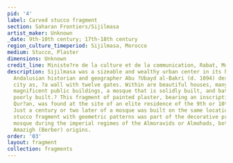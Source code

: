 ```yaml
---
pid: '4'
label: Carved stucco fragment
section: Saharan Frontiers/Sijilmasa
artist_maker: Unknown
_date: 9th-10th century; 17th-18th century
region_culture_timeperiod: Sijilmasa, Morocco
medium: Stucco, Plaster
dimensions: Unknown
credit_line: Ministe?re de la culture et de la communication, Rabat, Morocco
description: Sijilmasa was a sizeable and wealthy urban center in its heyday. The
  Andalusian historian and geographer Abu ?Ubayd al-Bakri (d. 1094) described the
  city as, ?a wall with twelve gates. Within are beautiful houses, many having gardens,
  magnificent public buildings, a mosque that is solidly built, and baths that are
  poorly built.? This fragment of painted plaster, bearing an inscription from the
  Qur?an, was found at the site of an elite residence of the 9th or 10th century.
  Just a century or two later of a mosque was built on the same location. The carved
  stucco fragment with geometric patterns was part of the decorative program of the
  mosque during the imperial regimes of the Almoravids or Almohads, both with local
  Amazigh (Berber) origins.
order: '03'
layout: fragment
collection: fragments
---
```

